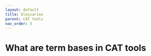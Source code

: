 ```yaml
---
layout: default
title: Glossaries
parent: CAT tools
nav_order: 3
---
```


# **What are term bases in CAT tools**

